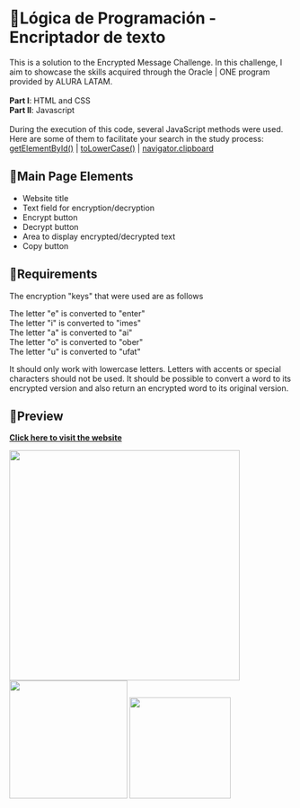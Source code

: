  # 🔵Lógica de Programación - Encriptador de texto
This is a solution to the Encrypted Message Challenge. In this challenge, I aim to showcase the skills acquired through the Oracle | ONE program provided by ALURA LATAM.
<br><br>
**Part I**: HTML and CSS 
<br>
**Part II**: Javascript 
<br>
<br>
During the execution of this code, several JavaScript methods were used. Here are some of them to facilitate your search in the study process:
  [getElementById()](https://developer.mozilla.org/en-US/docs/Web/API/Document/getElementById) |
  [toLowerCase()](https://developer.mozilla.org/pt-BR/docs/Web/JavaScript/Reference/Global_Objects/String/toLowerCase) |
  [navigator.clipboard](https://developer.mozilla.org/en-US/docs/Mozilla/Add-ons/WebExtensions/Interact_with_the_clipboard) 
 
   ## 🔹Main Page Elements

- Website title
- Text field for encryption/decryption
- Encrypt button
- Decrypt button
- Area to display encrypted/decrypted text
- Copy button

 ## 🔹Requirements

The encryption "keys" that were used are as follows

The letter "e" is converted to "enter" <br>
The letter "i" is converted to "imes" <br>
The letter "a" is converted to "ai" <br>
The letter "o" is converted to "ober" <br>
The letter "u" is converted to "ufat" <br>

It should only work with lowercase letters.
Letters with accents or special characters should not be used.
It should be possible to convert a word to its encrypted version and also return an encrypted word to its original version.



## 🔹Preview
 
 **[Click here to visit the website](https://karencardiel.github.io/text-encryptor/)**

 <img src = "https://github.com/karencardiel/text-encryptor/assets/129384547/71169fbc-c32b-437a-ae4c-7eb7a8df18c6" width = "410">  <img src = "https://github.com/karencardiel/text-encryptor/assets/129384547/3e7bfabf-0f75-49ce-896a-a772149baa1c" width = "210">  <img src = "https://github.com/karencardiel/text-encryptor/assets/129384547/8c9e7af4-f82a-4d44-8a74-cb88ea6e0f7f" width = "180">



